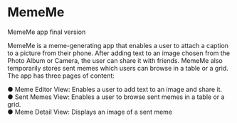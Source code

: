 # MemeMe
MemeMe app final version

MemeMe is a meme-generating app that enables a user to attach a caption to a picture from their phone. After adding text to an image chosen from the Photo Album or Camera, the user can share it with friends. MemeMe also temporarily stores sent memes which users can browse in a table or a grid.
The app has three pages of content:      
  
  
● Meme Editor View: Enables a user to add text to an image and share it.  
● Sent Memes View: Enables a user to browse sent memes in a table or a grid.  
● Meme Detail View: Displays an image of a sent meme  

